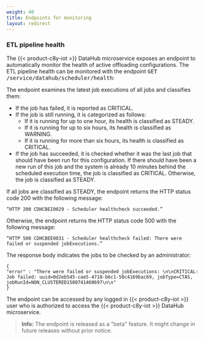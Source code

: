 ```yaml
---
weight: 40
title: Endpoints for monitoring
layout: redirect
---
```


### ETL pipeline health

The {{< product-c8y-iot >}} DataHub microservice exposes an endpoint to automatically monitor the health of active offloading configurations. The ETL pipeline health can be monitored with the endpoint <kbd>GET /service/datahub/scheduler/health</kbd>:

The endpoint examines the latest job executions of all jobs and classifies them:

* If the job has failed, it is reported as CRITICAL.
* If the job is still running, it is categorized as follows:
    * If it is running for up to one hour, its health is classified as STEADY.
    * If it is running for up to six hours, its health is classified as WARNING.
    * If it is running for more than six hours, its health is classified as CRITICAL.
* If the job has succeeded, it is checked whether it was the last job that should have been run for this configuration. If there should have been a new run of this job and the system is already 10 minutes behind the scheduled execution time, the job is classified as CRITICAL. Otherwise, the job is classified as STEADY.

If all jobs are classified as STEADY, the endpoint returns the HTTP status code 200 with the following message:

	“HTTP 200 CDHCBEI0029 - Scheduler healthcheck succeeded.”


Otherwise, the endpoint returns the HTTP status code 500 with the following message:

	“HTTP 500 CDHCBEE0031 - Scheduler healthcheck failed: There were failed or suspended jobExecutions.”
	
The response body indicates the jobs to be checked by an administrator:

```
{
"error" : "There were failed or suspended jobExecutions: \n\nCRITICAL: Job failed: uuid=0d2eb545-cae5-4718-b6c1-50c4169bac69, jobType=CTAS, jobRunId=NON_CLUSTERED1580741460697\n\n"
}
```

The endpoint can be accessed by any logged in {{< product-c8y-iot >}} user who is authorized to access the {{< product-c8y-iot >}} DataHub microservice.

> **Info:** The endpoint is released as a "beta" feature. It might change in future releases without prior notice.
